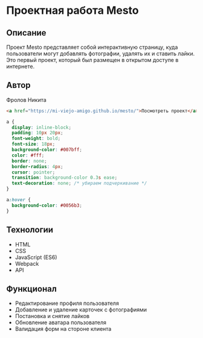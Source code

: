 # Проектная работа Mesto

## Описание
Проект Mesto представляет собой интерактивную страницу, куда пользователи могут добавлять фотографии, удалять их и ставить лайки. Это первый проект, который был размещен в открытом доступе в интернете.

## Автор
Фролов Никита

```html
<a href="https://mi-viejo-amigo.github.io/mesto/">Посмотреть проект</a>
``` 
```css
a {
  display: inline-block;
  padding: 10px 20px;
  font-weight: bold;
  font-size: 18px;
  background-color: #007bff;
  color: #fff;
  border: none;
  border-radius: 4px;
  cursor: pointer;
  transition: background-color 0.3s ease;
  text-decoration: none; /* убираем подчеркивание */
}

a:hover {
  background-color: #0056b3;
}

``` 

## Технологии
- HTML
- CSS
- JavaScript (ES6)
- Webpack
- API

## Функционал
- Редактирование профиля пользователя
- Добавление и удаление карточек с фотографиями
- Постановка и снятие лайков
- Обновление аватара пользователя
- Валидация форм на стороне клиента
